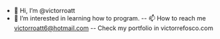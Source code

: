 - 👋 Hi, I’m @victorroatt
- 👀 I’m interested in learning how to program.
-- 📫 How to reach me victorroatt6@hotmail.com
-- Check my portfolio in victorrefosco.com

<!---
victorroatt/victorroatt is a ✨ special ✨ repository because its `README.md` (this file) appears on your GitHub profile.
You can click the Preview link to take a look at your changes.
--->
